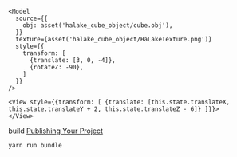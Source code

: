 ```
<Model
  source={{
    obj: asset('halake_cube_object/cube.obj'),
  }}
  texture={asset('halake_cube_object/HaLakeTexture.png')}
  style={{
    transform: [
      {translate: [3, 0, -4]},
      {rotateZ: -90},
    ]
  }}
/>
```

```
<View style={{transform: [ {translate: [this.state.translateX, this.state.translateY + 2, this.state.translateZ - 6]} ]}}>
</View>
```

build
[Publishing Your Project](https://facebook.github.io/react-vr/docs/publishing.html)
```
yarn run bundle
```

